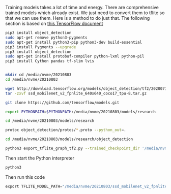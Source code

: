 Training models takes a lot of time and energy. There are comprehensive trained models which already exist. We just need to convert them to tflite so that we can use them. Here is a method to do just that. The following section is based on [this TensorFlow document](https://colab.research.google.com/github/tensorflow/models/blob/master/research/object_detection/colab_tutorials/convert_odt_model_to_TFLite.ipynb)

```bash
pip3 install object_detection
sudo apt-get remove python3-pygments
sudo apt-get install python3-pip python3-dev build-essential
pip3 install Pygments --upgrade
pip3 install object_detection
sudo apt-get install protobuf-compiler python-lxml python-pil
pip3 install Cython pandas tf-slim lvis


mkdir cd /media/nvme/20210803
cd /media/nvme/20210803

wget http://download.tensorflow.org/models/object_detection/tf2/20200711/ssd_mobilenet_v2_fpnlite_640x640_coco17_tpu-8.tar.gz
tar -zxvf ssd_mobilenet_v2_fpnlite_640x640_coco17_tpu-8.tar.gz

git clone https://github.com/tensorflow/models.git

export PYTHONPATH=$PYTHONPATH:/media/nvme/20210803/models/research

cd /media/nvme/20210803/models/research

protoc object_detection/protos/*.proto --python_out=.

cd /media/nvme/20210803/models/research/object_detection

python3 export_tflite_graph_tf2.py --trained_checkpoint_dir '/media/nvme/20210803/ssd_mobilenet_v2_fpnlite_640x640_coco17_tpu-8/checkpoint/' --output_directory '/media/nvme/20210803/ssd_mobilenet_v2_fpnlite_640x640_coco17_tpu-8/tflite' --pipeline_config_path '/media/nvme/20210803/ssd_mobilenet_v2_fpnlite_640x640_coco17_tpu-8/pipeline.config'
```

Then start the Python interpreter

```bash
python3
```

Then run this code

```python
export TFLITE_MODEL_PATH="/media/nvme/20210803/ssd_mobilenet_v2_fpnlite_640x640_coco17_tpu-8/model.tflite
```
